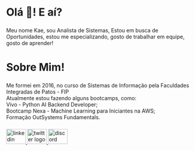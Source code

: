 <h1 align="left">Olá 👋! E aí?</h1>

###

<p align="left">Meu nome Kae, sou Analista de Sistemas, Estou em busca de Oportunidades, estou me especializando, gosto de trabalhar em equipe, gosto de aprender!</p>

###

<h1 align="left">Sobre Mim!</h1>

###

<p align="left">Me formei em 2016, no curso de Sistemas de Informação pela Faculdades Integradas de Patos - FIP<br>Atualmente estou fazendo alguns bootcamps, como:<br>Vivo - Python AI Backend Developer;<br>Bootcamp Nexa - Machine Learning para Iniciantes na AWS;<br>Formação OutSystems Fundamentals.</p>

###

<div align="left">
  <a href="https://www.linkedin.com/in/kaeoliveira/" target="_blank">
    <img src="https://raw.githubusercontent.com/maurodesouza/profile-readme-generator/master/src/assets/icons/social/linkedin/default.svg" width="52" height="40" alt="linkedin logo"  />
  </a>
  <a href="@kaealves" target="_blank">
    <img src="https://raw.githubusercontent.com/maurodesouza/profile-readme-generator/master/src/assets/icons/social/twitter/default.svg" width="52" height="40" alt="twitter logo"  />
  </a>
  <a href="kae" target="_blank">
    <img src="https://raw.githubusercontent.com/maurodesouza/profile-readme-generator/master/src/assets/icons/social/discord/default.svg" width="52" height="40" alt="discord logo"  />
  </a>
</div>

###

